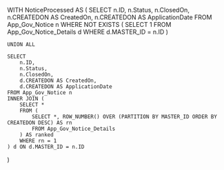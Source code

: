 WITH NoticeProcessed AS (
    SELECT 
        n.ID,
        n.Status,
        n.ClosedOn,
        n.CREATEDON AS CreatedOn,
        n.CREATEDON AS ApplicationDate
    FROM App_Gov_Notice n
    WHERE NOT EXISTS (
        SELECT 1 FROM App_Gov_Notice_Details d WHERE d.MASTER_ID = n.ID
    )

    UNION ALL

    SELECT 
        n.ID,
        n.Status,
        n.ClosedOn,
        d.CREATEDON AS CreatedOn,
        d.CREATEDON AS ApplicationDate
    FROM App_Gov_Notice n
    INNER JOIN (
        SELECT *
        FROM (
            SELECT *, ROW_NUMBER() OVER (PARTITION BY MASTER_ID ORDER BY CREATEDON DESC) AS rn
            FROM App_Gov_Notice_Details
        ) AS ranked
        WHERE rn = 1
    ) d ON d.MASTER_ID = n.ID
)
